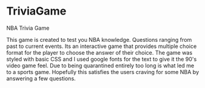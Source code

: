 # TriviaGame

NBA Trivia Game

This game is created to test you NBA knowledge. Questions ranging from past to current events. Its an interactive game that provides multiple choice format for the player to choose the answer of their choice. The game was styled with basic CSS and I used google fonts for the text to give it the 90's video game feel. Due to being quarantined entirely too long is what led me to a sports game. Hopefully this satisfies the users craving for some NBA by answering a few questions.

